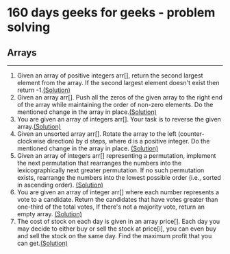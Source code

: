 # 160 days geeks for geeks - problem solving

## Arrays
   ------
1. Given an array of positive integers arr[], return the second largest element from the array. If the second largest element doesn't exist then return -1.[(Solution)](https://github.com/pawang1745/Problem-Solving/blob/main/1.Second%20Largest.py)   
2. Given an array arr[]. Push all the zeros of the given array to the right end of the array while maintaining the order of non-zero elements. Do the mentioned change in the array in place.[(Solution)](https://github.com/pawang1745/Problem-Solving/blob/main/2.Move%20All%20Zeroes%20to%20End.py)
3. You are given an array of integers arr[]. Your task is to reverse the given array.[(Solution)](https://github.com/pawang1745/Problem-Solving/blob/main/3.Reverse%20an%20Array.py)
4. Given an unsorted array arr[]. Rotate the array to the left (counter-clockwise direction) by d steps, where d is a positive integer. Do the mentioned change in the array in place.
[(Solution)](https://github.com/pawang1745/Problem-Solving/blob/main/4.Rotate%20Array.py)
5. Given an array of integers arr[] representing a permutation, implement the next permutation that rearranges the numbers into the lexicographically next greater permutation. If no such permutation exists, rearrange the numbers into the lowest possible order (i.e., sorted in ascending order). [(Solution)](https://github.com/pawang1745/Problem-Solving/blob/main/5.Next%20Permutation.py)
6. You are given an array of integer arr[] where each number represents a vote to a candidate. Return the candidates that have votes greater than one-third of the total votes, If there's not a majority vote, return an empty array. [(Solution)](https://github.com/pawang1745/Problem-Solving/blob/main/6.Majority%20Element%20II.py)
7. The cost of stock on each day is given in an array price[]. Each day you may decide to either buy or sell the stock at price[i], you can even buy and sell the stock on the same day. Find the maximum profit that you can get.[(Solution)](https://github.com/pawang1745/Problem-Solving/blob/main/7.Stock%20Buy%20and%20Sell.py)

